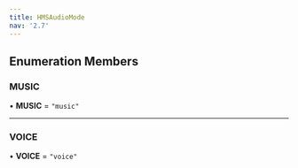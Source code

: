 ```yaml
---
title: HMSAudioMode
nav: '2.7'
---
```


## Enumeration Members

### MUSIC

• **MUSIC** = `"music"`

---

### VOICE

• **VOICE** = `"voice"`
